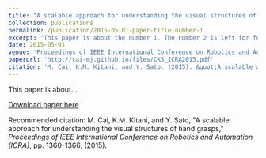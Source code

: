 ```yaml
---
title: "A scalable approach for understanding the visual structures of hand grasps"
collection: publications
permalink: /publication/2015-05-01-paper-title-number-1
excerpt: 'This paper is about the number 1. The number 2 is left for future work.'
date: 2015-05-01
venue: 'Proceedings of IEEE International Conference on Robotics and Automation (ICRA)'
paperurl: 'http://cai-mj.github.io/files/CKS_ICRA2015.pdf'
citation: 'M. Cai, K.M. Kitani, and Y. Sato. (2015). &quot;A scalable approach for understanding the visual structures of hand grasps.&quot; <i>Proceedings of IEEE International Conference on Robotics and Automation (ICRA)</i>. pp. 1360-1366.'
---
```

This paper is about...

[Download paper here](http://cai-mj.github.io/files/CKS_ICRA2015.pdf)

Recommended citation: M. Cai, K.M. Kitani, and Y. Sato,  "A scalable approach for understanding the visual structures of hand grasps," <i>Proceedings of IEEE International Conference on Robotics and Automation (ICRA)</i>, pp. 1360-1366, (2015).
